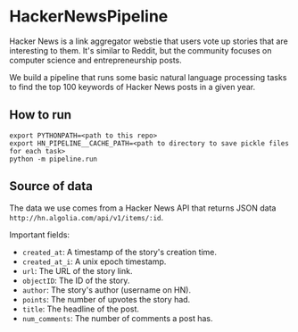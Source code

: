 # HackerNewsPipeline

Hacker News is a link aggregator webstie that users vote up stories that are interesting to them. It's similar to Reddit, but the community focuses on computer science and entrepreneurship posts.

We build a pipeline that runs some basic natural language processing tasks to find the top 100 keywords of Hacker News posts in a given year.

## How to run

```shell
export PYTHONPATH=<path to this repo>
export HN_PIPELINE__CACHE_PATH=<path to directory to save pickle files for each task>
python -m pipeline.run
```

## Source of data

The data we use comes from a Hacker News API that returns JSON data `http://hn.algolia.com/api/v1/items/:id`.

Important fields:

- `created_at`: A timestamp of the story's creation time.
- `created_at_i`: A unix epoch timestamp.
- `url`: The URL of the story link.
- `objectID`: The ID of the story.
- `author`: The story's author (username on HN).
- `points`: The number of upvotes the story had.
- `title`: The headline of the post.
- `num_comments`: The number of comments a post has.
